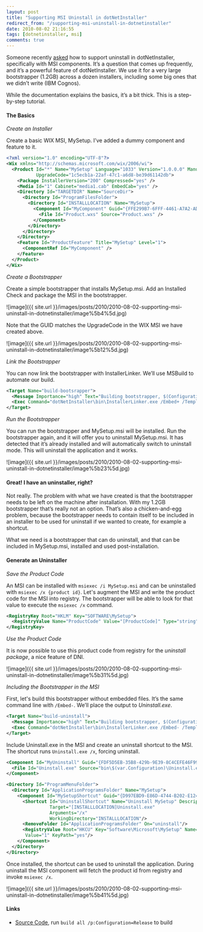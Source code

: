 ```yaml
---
layout: post
title: "Supporting MSI Uninstall in dotNetInstaller"
redirect_from: "/supporting-msi-uninstall-in-dotnetinstaller"
date: 2010-08-02 21:16:55
tags: [dotnetinstaller, msi]
comments: true
---
```


Someone recently [asked](http://dotnetinstaller.codeplex.com/discussions/205186) how to support uninstall in dotNetInstaller, specifically with MSI components. It’s a question that comes up frequently, and it’s a powerful feature of dotNetInstaller. We use it for a very large bootstrapper (1.2GB) across a dozen installers, including some big ones that we didn’t write (IBM Cognos).

While the documentation explains the basics, it’s a bit thick. This is a step-by-step tutorial.

#### The Basics

_Create an Installer_

Create a basic WIX MSI, MySetup. I’ve added a dummy component and feature to it.

```xml
<?xml version="1.0" encoding="UTF-8"?>
<Wix xmlns="http://schemas.microsoft.com/wix/2006/wi">
  <Product Id="*" Name="MySetup" Language="1033" Version="1.0.0.0" Manufacturer="MySetup"
           UpgradeCode="1c5ecb1a-22af-47c1-a6d8-be39d61142db">
    <Package InstallerVersion="200" Compressed="yes" />
    <Media Id="1" Cabinet="media1.cab" EmbedCab="yes" />
    <Directory Id="TARGETDIR" Name="SourceDir">
      <Directory Id="ProgramFilesFolder">
        <Directory Id="INSTALLLOCATION" Name="MySetup">
          <Component Id="MyComponent" Guid="{FFE299B7-6FFF-4461-A7A2-AD9F1C8569EA}">
            <File Id="Product.wxs" Source="Product.wxs" />
          </Component>
        </Directory>
      </Directory>
    </Directory>
    <Feature Id="ProductFeature" Title="MySetup" Level="1">
      <ComponentRef Id="MyComponent" />
    </Feature>
  </Product>
</Wix>
```

_Create a Bootstrapper_

Create a simple bootstrapper that installs MySetup.msi. Add an Installed Check and package the MSI in the bootstrapper.

![image]({{ site.url }}/images/posts/2010/2010-08-02-supporting-msi-uninstall-in-dotnetinstaller/image%5b4%5d.jpg)

Note that the GUID matches the UpgradeCode in the WIX MSI we have created above.

![image]({{ site.url }}/images/posts/2010/2010-08-02-supporting-msi-uninstall-in-dotnetinstaller/image%5b12%5d.jpg)

_Link the Bootstrapper_

You can now link the bootstrapper with InstallerLinker. We’ll use MSBuild to automate our build.

```xml
<Target Name="build-bootsrapper">
  <Message Importance="high" Text="Building bootstrapper, $(Configuration) ..." />
  <Exec Command="dotNetInstaller\bin\InstallerLinker.exe /Embed+ /Template:dotNetInstaller\bin\dotNetInstaller.exe /Output:$(ReleaseDir)\MyInstaller.exe /Configuration:MyInstall\Configuration.xml /AppPath:MySetup\bin\$(Configuration)" />
</Target>
```

_Run the Bootstrapper_

You can run the bootstrapper and MySetup.msi will be installed. Run the bootstrapper again, and it will offer you to uninstall MySetup.msi. It has detected that it’s already installed and will automatically switch to uninstall mode. This will uninstall the application and it works.

![image]({{ site.url }}/images/posts/2010/2010-08-02-supporting-msi-uninstall-in-dotnetinstaller/image%5b23%5d.jpg)

#### Great! I have an uninstaller, right?

Not really. The problem with what we have created is that the bootstrapper needs to be left on the machine after installation. With my 1.2GB bootstrapper that’s really not an option. That’s also a chicken-and-egg problem, because the bootstrapper needs to contain itself to be included in an installer to be used for uninstall if we wanted to create, for example a shortcut.

What we need is a bootstrapper that can do uninstall, and that can be included in MySetup.msi, installed and used post-installation.

#### Generate an Uninstaller

_Save the Product Code_

An MSI can be installed with `msiexec /i MySetup.msi` and can be uninstalled with `msiexec /x {product id}`. Let's augment the MSI and write the product code for the MSI into registry. The bootstrapper will be able to look for that value to execute the `msiexec /x` command.

```xml
<RegistryKey Root="HKLM" Key="SOFTWARE\MySetup">
  <RegistryValue Name="ProductCode" Value="[ProductCode]" Type="string" KeyPath="yes" />
</RegistryKey>
```

_Use the Product Code_

It is now possible to use this product code from registry for the _uninstall package_, a nice feature of DNI.

![image]({{ site.url }}/images/posts/2010/2010-08-02-supporting-msi-uninstall-in-dotnetinstaller/image%5b31%5d.jpg)

_Including the Bootstrapper in the MSI_

First, let's build this bootstrapper without embedded files. It’s the same command line with `/Embed-`. We’ll place the output to _Uninstall.exe_.

```xml
<Target Name="build-uninstall">
  <Message Importance="high" Text="Building bootstrapper, $(Configuration) ..." />
  <Exec Command="dotNetInstaller\bin\InstallerLinker.exe /Embed- /Template:dotNetInstaller\bin\dotNetInstaller.exe /Output:MySetup\bin\$(Configuration)\Uninstall.exe /Configuration:MyInstall\Configuration.xml" />
</Target>
```

Include Uninstall.exe in the MSI and create an uninstall shortcut to the MSI. The shortcut runs `Uninstall.exe /x`, forcing uninstall.

```xml
<Component Id="MyUninstall" Guid="{FDF5D5EB-35B8-429b-9E39-8C4CEFE46F99}">
  <File Id="Uninstall.exe" Source="bin\$(var.Configuration)\Uninstall.exe" />
</Component>
```

```xml
<Directory Id="ProgramMenuFolder">
  <Directory Id="ApplicationProgramsFolder" Name="MySetup">
    <Component Id="MySetupShortcut" Guid="{D997EBD9-E86D-4744-B202-E1245B9E04F7}">
      <Shortcut Id="UninstallShortcut" Name="Uninstall MySetup" Description="Uninstall MySetup"
                Target="[INSTALLLOCATION]Uninstall.exe"
                Arguments="/x"
                WorkingDirectory="INSTALLLOCATION"/>
      <RemoveFolder Id="ApplicationProgramsFolder" On="uninstall"/>
      <RegistryValue Root="HKCU" Key="Software\Microsoft\MySetup" Name="Installed" Type="integer"
       Value="1" KeyPath="yes"/>
    </Component>
  </Directory>
</Directory>
```

Once installed, the shortcut can be used to uninstall the application. During uninstall the MSI component will fetch the product id from registry and invoke `msiexec /x`.

![image]({{ site.url }}/images/posts/2010/2010-08-02-supporting-msi-uninstall-in-dotnetinstaller/image%5b41%5d.jpg)

#### Links

- [Source Code](https://github.com/dblock/codeproject/tree/master/DniUninstall), run `build all /p:Configuration=Release` to build


